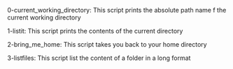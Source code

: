 0-current_working_directory: This script prints the absolute path name f the current working directory

1-listit: This script prints the contents of the current directory

2-bring_me_home: This script takes you back to your home directory  

3-listfiles: This script list the content of a folder in a long format
